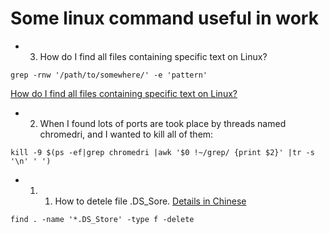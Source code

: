 # Some linux command useful in work

- 3. How do I find all files containing specific text on Linux?
```
grep -rnw '/path/to/somewhere/' -e 'pattern'
```   
[How do I find all files containing specific text on Linux?](https://stackoverflow.com/questions/16956810/how-do-i-find-all-files-containing-specific-text-on-linux)  


- 2. When I found lots of ports are took place by threads named chromedri, and I wanted to kill all of them:
```
kill -9 $(ps -ef|grep chromedri |awk '$0 !~/grep/ {print $2}' |tr -s '\n' ' ')
```


- 1. 1. How to detele file .DS_Sore. [Details in Chinese](https://www.jianshu.com/p/fdaa8be7f6c3)
```
find . -name '*.DS_Store' -type f -delete
```
